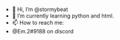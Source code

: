 - 👋 Hi, I’m @stormybeat
- 🌱 I’m currently learning python and html.
- 📫 How to reach me:
- @Em.2#9188 on discord

<!---
stormybeat/stormybeat is a ✨ special ✨ repository because its `README.md` (this file) appears on your GitHub profile.
You can click the Preview link to take a look at your changes.
--->

